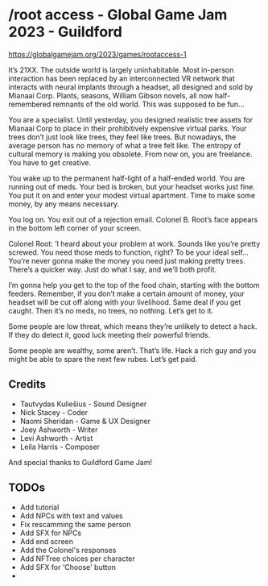 # /root access - Global Game Jam 2023 - Guildford
 
https://globalgamejam.org/2023/games/rootaccess-1

It’s 21XX. The outside world is largely uninhabitable. Most in-person interaction has been replaced by an interconnected VR network that interacts with neural implants through a headset, all designed and sold by Mianaai Corp. Plants, seasons, William Gibson novels, all now half-remembered remnants of the old world. This was supposed to be fun…

You are a specialist. Until yesterday, you designed realistic tree assets for Mianaai Corp to place in their prohibitively expensive virtual parks. Your trees don’t just look like trees, they feel like trees. But nowadays, the average person has no memory of what a tree felt like. The entropy of cultural memory is making you obsolete. From now on, you are freelance. You have to get creative.

You wake up to the permanent half-light of a half-ended world. You are running out of meds. Your bed is broken, but your headset works just fine. You put it on and enter your modest virtual apartment. Time to make some money, by any means necessary.

You log on. You exit out of a rejection email. Colonel B. Root’s face appears in the bottom left corner of your screen.

Colonel Root: ‘I heard about your problem at work. Sounds like you’re pretty screwed. You need those meds to function, right? To be your ideal self… You’re never gonna make the money you need just making pretty trees. There’s a quicker way. Just do what I say, and we’ll both profit.

I’m gonna help you get to the top of the food chain, starting with the bottom feeders. Remember, if you don’t make a certain amount of money, your headset will be cut off along with your livelihood. Same deal if you get caught. Then it’s no meds, no trees, no nothing. Let’s get to it.

Some people are low threat, which means they’re unlikely to detect a hack. If they do detect it, good luck meeting their powerful friends.

Some people are wealthy, some aren’t. That’s life. Hack a rich guy and you might be able to spare the next few rubes. Let’s get paid.

## Credits

- Tautvydas Kuliešius - Sound Designer
- Nick Stacey - Coder
- Naomi Sheridan - Game & UX Designer
- Joey Ashworth - Writer
- Levi Ashworth - Artist
- Leila Harris - Composer

And special thanks to Guildford Game Jam!


## TODOs

- Add tutorial
- Add NPCs with text and values
- Fix rescamming the same person
- Add SFX for NPCs
- Add end screen
- Add the Colonel's responses
- Add NFTree choices per character
- Add SFX for 'Choose' button
- 

